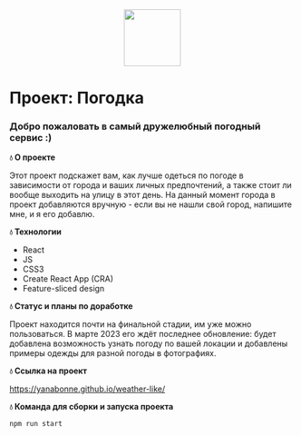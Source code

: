 <div align="center">
  <img src="https://media.giphy.com/media/l41lJbSQXQbjYQgOA/giphy.gif" width="100"/>
</div>

# Проект: Погодка

### Добро пожаловать в самый дружелюбный погодный сервис :)

**:droplet: О проекте**

Этот проект подскажет вам, как лучше одеться по погоде в зависимости от города и ваших личных предпочтений, а также стоит ли вообще выходить на улицу в этот день. На данный момент города в проект добавляются вручную - если вы не нашли свой город, напишите мне, и я его добавлю.

**:droplet: Технологии**

- React
- JS
- CSS3
- Create React App (CRA)
- Feature-sliced design

**:droplet: Статус и планы по доработке**

Проект находится почти на финальной стадии, им уже можно пользоваться. В марте 2023 его ждёт последнее обновление: будет добавлена возможность узнать погоду по вашей локации и добавлены примеры одежды для разной погоды в фотографиях.

**:droplet: Ссылка на проект**

https://yanabonne.github.io/weather-like/

**:droplet: Команда для сборки и запуска проекта**

```
npm run start
```
